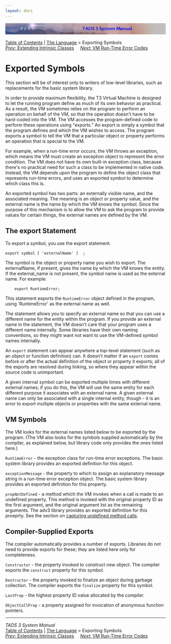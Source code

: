 ```yaml
---
layout: docs
---
```

<div class="topbar">

<img src="topbar.jpg" data-border="0" />

</div>

<div class="nav">

<a href="toc.html" class="nav">Table of Contents</a> \|
<a href="langsec.html" class="nav">The Language</a> \> Exporting
Symbols  
<span class="navnp"><a href="icext.html" class="nav"><em>Prev:</em> Extending Intrinsic
Classes</a>    
<a href="errmsg.html" class="nav"><em>Next:</em> VM Run-Time Error
Codes</a>     </span>

</div>

<div class="main">

# Exported Symbols

This section will be of interest only to writers of low-level libraries,
such as replacements for the basic system library.

In order to provide maximum flexibility, the T3 Virtual Machine is
designed to let the running program define as much of its own behavior
as practical. As a result, the VM sometimes relies on the program to
perform an operation on behalf of the VM, so that the operation doesn't
have to be hard-coded into the VM. The VM accesses the program-defined
code to perform these operations using "exports." An export is simply a
symbol that the program defines and which the VM wishes to access. The
program exports a symbol to tell the VM that a particular object or
property performs an operation that is special to the VM.

For example, when a run-time error occurs, the VM throws an exception,
which means the VM must create an exception object to represent the
error condition. The VM does not have its own built-in exception class,
because there's no practical need for such a class to be implemented in
native code. Instead, the VM depends upon the program to define the
object class that represents run-time errors, and uses an exported
symbol to determine which class this is.

An exported symbol has two parts: an externally visible name, and the
associated meaning. The meaning is an object or property value, and the
external name is the name by which the VM knows the symbol. Since the
purpose of this mechanism is to allow the VM to ask the program to
provide values for certain things, the external names are defined by the
VM.

## The export Statement

To export a symbol, you use the export statement.

<div class="syntax">

    export symbol [ 'externalName' ]  ;

</div>

The <span class="synPar">symbol</span> is the object or property name
you wish to export. The <span class="synPar">externalName</span>, if
present, gives the name by which the VM knows the entity. If the
external_name is not present, the symbol name is used as the external
name. For example:

```
    export RuntimeError;
```

This statement exports the `RuntimeError` object
defined in the program, using 'RuntimeError' as the external name as
well.

The statement allows you to specify an external name so that you can use
a different name for the entity within the program. If you provide an
external name in the statement, the VM doesn't care that your program
uses a different name internally. Some libraries have their own naming
conventions, so they might want not want to use the VM-defined symbol
names internally.

An `export` statement can appear anywhere a
top-level statement (such as an object or function definition) can. It
doesn't matter if an `export` comes before or
after the actual definition of the object or property it exports; all of
the exports are resolved during linking, so where they appear within the
source code is unimportant.

A given internal symbol can be exported multiple times with different
external names; if you do this, the VM will use the same entity for each
different purpose it associates with an external name. A given external
name can only be associated with a single internal entity, though - it
is an error to export multiple objects or properties with the same
external name.

## VM Symbols

The VM looks for the external names listed below to be exported by the
program. (The VM also looks for the symbols supplied automatically by
the compiler, as explained below, but library code only provides the
ones listed here.)

`RuntimeError` - the exception class for
run-time error exceptions. The basic system library provides an exported
definition for this object.

`exceptionMessage` - the property to which to
assign an explanatory message string in a run-time error exception
object. The basic system library provides an exported definition for
this property.

`propNotDefined` - a method which the VM invokes
when a call is made to an undefined property. This method is invoked
with the original property ID as the first argument, and the original
argument list as the remaining arguments. The adv3 library provides an
exported definition for this proeprty. See the section on [capturing
undefined method calls](undef.html).

## Compiler-Supplied Exports

The compiler automatically provides a number of exports. Libraries do
not need to provide exports for these; they are listed here only for
completeness.

`Constructor` - the property invoked to
construct new object. The compiler exports the
`construct` property for this symbol.

`Destructor` - the property invoked to finalize
an object during garbage collection. The compiler exports the
`finalize` property for this symbol.

`LastProp` - the highest property ID value
allocated by the compiler.

`ObjectCallProp` - a property assigned for
invocation of anonymous function pointers.

</div>

------------------------------------------------------------------------

<div class="navb">

*TADS 3 System Manual*  
<a href="toc.html" class="nav">Table of Contents</a> \|
<a href="langsec.html" class="nav">The Language</a> \> Exporting
Symbols  
<span class="navnp"><a href="icext.html" class="nav"><em>Prev:</em> Extending Intrinsic
Classes</a>    
<a href="errmsg.html" class="nav"><em>Next:</em> VM Run-Time Error
Codes</a>     </span>

</div>
